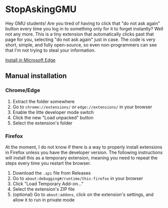 # StopAskingGMU
Hey GMU students! Are you tired of having to click that "do not ask again" button every time you log in to something only for it to forget instantly? Well not any more. This is a tiny extension that automatically clicks past that page for you, selecting "do not ask again" just in case. The code is very short, simple, and fully open-source, so even non-programmers can see that I'm not trying to steal your information.

[Install in Microsoft Edge](https://microsoftedge.microsoft.com/addons/detail/stopaskinggmu/memjepmledaojhndmlkcjopkikmlokpb)

## Manual installation
### Chrome/Edge
1. Extract the folder somewhere
2. Go to `chrome://extensions/` or `edge://extensions/` in your browser
3. Enable the litte developer mode switch
4. Click the new "Load unpacked" button
5. Select the extension's folder

### Firefox
At the moment, I do not know if there is a way to properly install extensions in Firefox unless you have the developer version. The following instructions will install this as a temporary extension, meaning you need to repeat the steps every time you restart the browser.
1. Download the `.xpi` file from Releases
2. Go to `about:debugging#/runtime/this-firefox` in your browser
3. Click "Load Temporary Add-on..."
4. Select the extension's ZIP file
5. (optional) Go to `about:addons`, click on the extension's settings, and allow it to run in private mode
